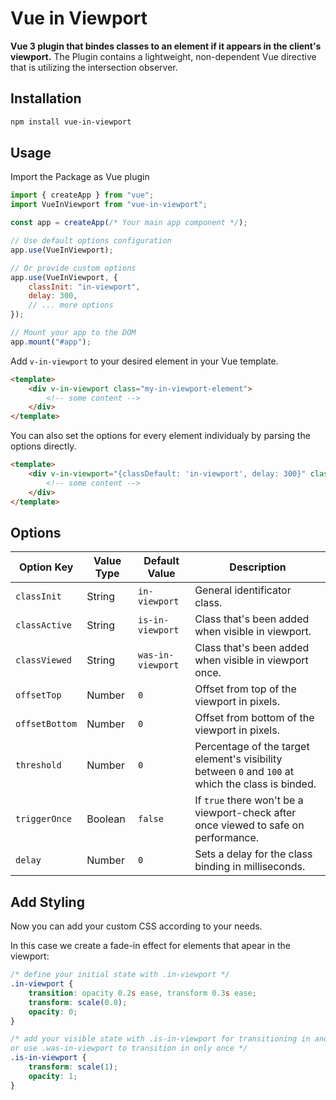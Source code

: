 # Vue in Viewport

**Vue 3 plugin that bindes classes to an element if it appears in the client's viewport.**
The Plugin contains a lightweight, non-dependent Vue directive that is utilizing the intersection observer.

## Installation

```Bash
npm install vue-in-viewport
```

## Usage

Import the Package as Vue plugin

```JavaScript
import { createApp } from "vue";
import VueInViewport from "vue-in-viewport";

const app = createApp(/* Your main app component */);

// Use default options configuration
app.use(VueInViewport);

// Or provide custom options
app.use(VueInViewport, {
    classInit: "in-viewport",
    delay: 300,
    // ... more options
});

// Mount your app to the DOM
app.mount("#app");
```

Add `v-in-viewport` to your desired element in your Vue template.

```HTML
<template>
    <div v-in-viewport class="my-in-viewport-element">
        <!-- some content -->
    </div>
</template>
```

You can also set the options for every element individualy by parsing the options directly.

```HTML
<template>
    <div v-in-viewport="{classDefault: 'in-viewport', delay: 300}" class="my-in-viewport-element">
        <!-- some content -->
    </div>
</template>
```

## Options

| Option Key     | Value Type | Default Value     | Description                                                                                       |
| -------------- | ---------- | ----------------- | ------------------------------------------------------------------------------------------------- |
| `classInit`    | String     | `in-viewport`     | General identificator class.                                                                      |
| `classActive`  | String     | `is-in-viewport`  | Class that's been added when visible in viewport.                                                 |
| `classViewed`  | String     | `was-in-viewport` | Class that's been added when visible in viewport once.                                            |
| `offsetTop`    | Number     | `0`               | Offset from top of the viewport in pixels.                                                        |
| `offsetBottom` | Number     | `0`               | Offset from bottom of the viewport in pixels.                                                     |
| `threshold`    | Number     | `0`               | Percentage of the target element's visibility between `0` and `100` at which the class is binded. |
| `triggerOnce`  | Boolean    | `false`           | If `true` there won't be a viewport-check after once viewed to safe on performance.               |
| `delay`        | Number     | `0`               | Sets a delay for the class binding in milliseconds.                                               |

## Add Styling

Now you can add your custom CSS according to your needs.

In this case we create a fade-in effect for elements that apear in the viewport:

```CSS
/* define your initial state with .in-viewport */
.in-viewport {
    transition: opacity 0.2s ease, transform 0.3s ease;
    transform: scale(0.8);
    opacity: 0;
}

/* add your visible state with .is-in-viewport for transitioning in and out
or use .was-in-viewport to transition in only once */
.is-in-viewport {
    transform: scale(1);
    opacity: 1;
}
```

